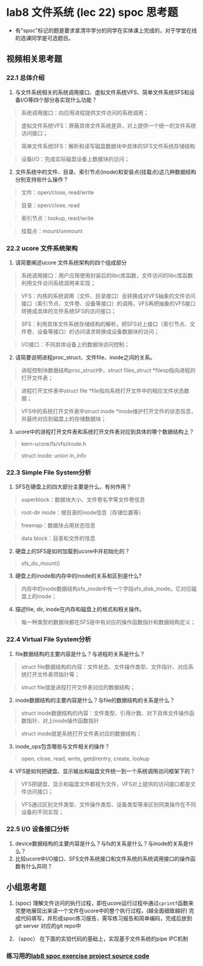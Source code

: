 # lab8 文件系统 (lec 22) spoc 思考题

- 有"spoc"标记的题是要求拿清华学分的同学在实体课上完成的，对于学堂在线的选课同学是可选题目。
## 视频相关思考题

### 22.1 总体介绍

 1. 与文件系统相关的系统调用接口、虚拟文件系统VFS、简单文件系统SFS和设备I/O等四个部分各实现什么功能？

 > 系统调用接口：向应用进程提供文件访问的系统调用；

 > 虚拟文件系统VFS：屏蔽具体文件系统差异，对上提供一个统一的文件系统访问接口；

 > 简单文件系统SFS：解析和读写磁盘数据块中具体的SFS文件系统存储结构

 > 设备I/O：完成实际磁盘设备上数据块的访问；

 2. 文件系统中的文件、目录、索引节点(inode)和安装点(挂载点)这几种数据结构分别支持些什么操作？

 > 文件：open/close, read/write

 > 目录：open/close, read

 > 索引节点：lookup, read/write

 > 挂载点：mount/unmount

### 22.2 ucore 文件系统架构

 1. 请简要阐述ucore 文件系统架构的四个组成部分

 > 系统调用接口：用户应用使用封装后的libc库函数，文件访问的libc库函数利用文件访问系统调用来实现；

 > VFS：内核的系统调用（文件、目录接口）会转换成对VFS抽象的文件访问接口（索引节点、文件卷、设备等接口）的调用，VFS再把抽象的VFS接口转换成具体的文件系统SFS的访问接口；

 > SFS：利用具体文件系统存储结构的解析，把SFS对上接口（索引节点、文件卷、设备等接口）的访问请求转换成设备数据块的访问；

 > I/O接口：不同具体设备上的数据块访问控制；

 2. 请简要说明进程proc_struct、文件file、inode之间的关系。 

 > 进程控制块数据结构proc_struct中，struct files_struct *filesp指向进程的打开文件表；

 > 进程打开文件表中struct file *file指向系统打开文件中的相应文件状态数据；

 > VFS中的系统打开文件表中struct inode *inode维护打开文件的状态信息，并最终对应到磁盘上的存储数据块；

 3. ucore中的进程打开文件表和系统打开文件表对应到具体的哪个数据结构上？

 > kern-ucore/fs/vfs/inode.h

 > struct inode: union in_info

### 22.3 Simple File System分析

 1. SFS在硬盘上的四大部分主要是什么，有何作用？
 
 > superblock：数据块大小、文件卷名字等文件卷信息
 
 > root-dir inode：根目录的inode信息（存储位置等）
 
 > freemap：数据块占用状态信息
 
 > data block：目录和文件的信息

 2. 硬盘上的SFS是如何加载到ucore中并初始化的？
 
 > sfs_do_mount()

 3. 硬盘上的inode和内存中的inode的关系和区别是什么?
 
 > 内存中的inode数据结构sfs_inode中有一个字段sfs_disk_inode，它对应磁盘上的inode；

 4. 描述file, dir, inode在内存和磁盘上的格式和相关操作。
 
 > 每一种类型的数据块都在SFS层中有对应的操作函数指针和数据结构定义；

### 22.4 Virtual File System分析

 1. file数据结构的主要内容是什么？与进程的关系是什么？

 > struct file数据结构的内容：文件状态、文件操作类型、文件指针、对应系统打开文件表项指针等；

 > struct file就是进程打开文件表对应的数据结构；

 2. inode数据结构的主要内容是什么？与file的数据结构的关系是什么？

 > struct inode数据结构的内容：文件类型、引用计数、对下具体文件操作函数指针、对上inode操作函数指针

 > struct inode就是系统打开文件表对应的数据结构；

 3. inode_ops包含哪些与文件相关的操作？

 > open, close, read, write, getdirentry, create, lookup

 4. VFS是如何把键盘、显示输出和磁盘文件统一到一个系统调用访问框架下的？ 

 > VFS把键盘、显示和磁盘文件都视为文件，VFS对上提供的访问接口都是文件访问接口；

 > VFS通过区别文件类型、文件操作类型、设备类型等来区别同类操作在不同设备的不同实现；

### 22.5 I/O 设备接口分析

 1. device数据结构的主要内容是什么？与fs的关系是什么？与inode的关系是什么？
 2. 比较ucore中I/O接口、SFS文件系统接口和文件系统的系统调用接口的操作函数有什么异同？
 
## 小组思考题

1. (spoc) 理解文件访问的执行过程，即在ucore运行过程中通过`cprintf`函数来完整地展现出来读一个文件在ucore中的整个执行过程，(越全面细致越好)
完成代码填写，并形成spoc练习报告，需写练习报告和简单编码，完成后放到git server 对应的git repo中

2. （spoc） 在下面的实验代码的基础上，实现基于文件系统的pipe IPC机制

### 练习用的[lab8 spoc exercise project source code](https://github.com/chyyuu/ucore_lab/tree/master/labcodes_answer/lab8_result)
